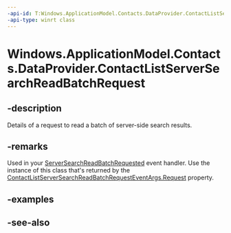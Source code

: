 ----api-id: T:Windows.ApplicationModel.Contacts.DataProvider.ContactListServerSearchReadBatchRequest
-api-type: winrt class
---<!-- Class syntax.public class ContactListServerSearchReadBatchRequest : Windows.ApplicationModel.Contacts.DataProvider.IContactListServerSearchReadBatchRequest--># Windows.ApplicationModel.Contacts.DataProvider.ContactListServerSearchReadBatchRequest## -descriptionDetails of a request to read a batch of server-side search results.## -remarksUsed in your [ServerSearchReadBatchRequested](contactdataproviderconnection_serversearchreadbatchrequested.md) event handler. Use the instance of this class that's returned by the [ContactListServerSearchReadBatchRequestEventArgs.Request](contactlistserversearchreadbatchrequesteventargs_request.md) property.## -examples## -see-also